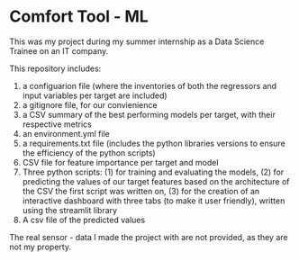 # Comfort Tool - ML

This was my project during my summer internship as a Data Science Trainee on an IT company.

This repository includes:
1) a configuarion file (where the inventories of both the regressors and input variables per target are included)
2) a gitignore file, for our convienience
3) a CSV summary of the best performing models per target, with their respective metrics
4) an environment.yml file
5) a requirements.txt file (includes the python libraries versions to ensure the efficiency of the python scripts)
6) CSV file for feature importance per target and model
7) Three python scripts:
                         (1) for training and evaluating the models,
                         (2) for predicting the values of our target features based on the architecture of the CSV the first script was written on,
                         (3) for the creation of an interactive dashboard with three tabs (to make it user friendly), written using the streamlit library  
8) A csv file of the predicted values

The real sensor - data I made the project with are not provided, as they are not my property.
